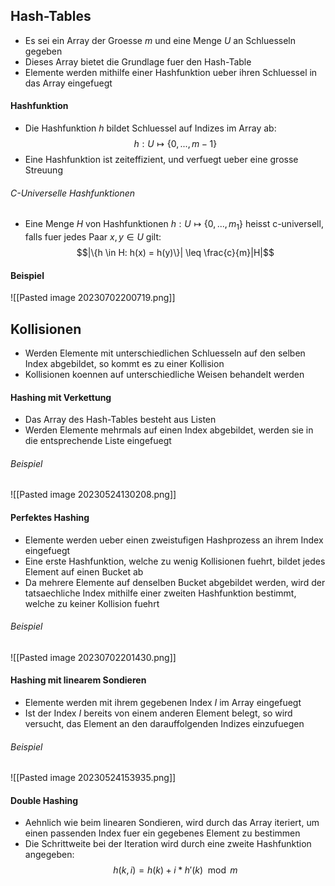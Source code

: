 ## Hash-Tables
- Es sei ein Array der Groesse $m$ und eine Menge $U$ an Schluesseln gegeben
- Dieses Array bietet die Grundlage fuer den Hash-Table
- Elemente werden mithilfe einer Hashfunktion ueber ihren Schluessel in das Array eingefuegt
#### Hashfunktion
- Die Hashfunktion $h$ bildet Schluessel auf Indizes im Array ab:
$$h: U \mapsto \{0, ..., m-1\}$$
- Eine Hashfunktion ist zeiteffizient, und verfuegt ueber eine grosse Streuung
###### C-Universelle Hashfunktionen
- Eine Menge $H$ von Hashfunktionen $h: U \mapsto \{0, ..., m_1\}$ heisst c-universell, falls fuer jedes Paar $x, y \in U$ gilt:
$$|\{h \in H: h(x) = h(y)\}| \leq \frac{c}{m}|H|$$
#### Beispiel
![[Pasted image 20230702200719.png]]
## Kollisionen
- Werden Elemente mit unterschiedlichen Schluesseln auf den selben Index abgebildet, so kommt es zu einer Kollision
- Kollisionen koennen auf unterschiedliche Weisen behandelt werden
#### Hashing mit Verkettung
- Das Array des Hash-Tables besteht aus Listen
- Werden Elemente mehrmals auf einen Index abgebildet, werden sie in die entsprechende Liste eingefuegt
###### Beispiel
![[Pasted image 20230524130208.png]]
#### Perfektes Hashing
- Elemente werden ueber einen zweistufigen Hashprozess an ihrem Index eingefuegt
- Eine erste Hashfunktion, welche zu wenig Kollisionen fuehrt, bildet jedes Element auf einen Bucket ab
- Da mehrere Elemente auf denselben Bucket abgebildet werden, wird der tatsaechliche Index mithilfe einer zweiten Hashfunktion bestimmt, welche zu keiner Kollision fuehrt
###### Beispiel
![[Pasted image 20230702201430.png]]
#### Hashing mit linearem Sondieren
- Elemente werden mit ihrem gegebenen Index $I$ im Array eingefuegt
- Ist der Index $I$ bereits von einem anderen Element belegt, so wird versucht, das Element an den darauffolgenden Indizes einzufuegen
###### Beispiel
![[Pasted image 20230524153935.png]]
#### Double Hashing
- Aehnlich wie beim linearen Sondieren, wird durch das Array iteriert, um einen passenden Index fuer ein gegebenes Element zu bestimmen
- Die Schrittweite bei der Iteration wird durch eine zweite Hashfunktion angegeben:
$$h(k, i) = h(k) + i * h'(k) \mod m$$